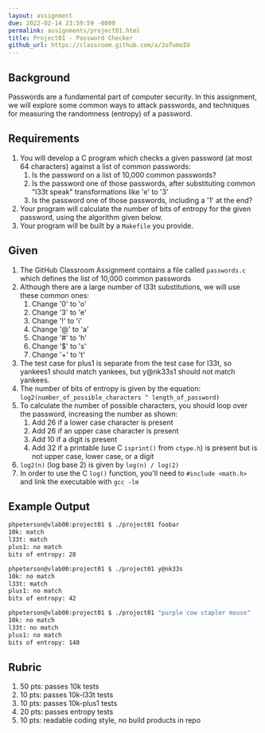 ```yaml
---
layout: assignment
due: 2022-02-14 23:59:59 -0800
permalink: assignments/project01.html
title: Project01 - Password Checker
github_url: https://classroom.github.com/a/2oTumoIU
---
```


## Background

Passwords are a fundamental part of computer security. In this assignment, we will explore some common ways to attack passwords, and techniques for measuring the randomness (entropy) of a password.

## Requirements

1. You will develop a C program which checks a given password (at most 64 characters) against a list of common passwords:
    1. Is the password on a list of 10,000 common passwords?
    1. Is the password one of those passwords, after substituting common "l33t speak" transformations like 'e' to '3'
    1. Is the password one of those passwords, including a '1' at the end?
1. Your program will calculate the number of bits of entropy for the given password, using the algorithm given below.
1. Your program will be built by a `Makefile` you provide.

## Given

1. The GitHub Classroom Assignment contains a file called `passwords.c` which defines the list of 10,000 common passwords
1. Although there are a large number of l33t substitutions, we will use these common ones:
    1. Change '0' to 'o'
    1. Change '3' to 'e'
    1. Change '!' to 'i'  
    1. Change '@' to 'a'  
    1. Change '#' to 'h'
    1. Change '$' to 's'
    1. Change '+' to 't'
1. The test case for plus1 is separate from the test case for l33t, so yankees1 should match yankees, but y@nk33s1 should not match yankees. 
1. The number of bits of entropy is given by the equation:
    `log2(number_of_possible_characters ^ length_of_password)`
1. To calculate the number of possible characters, you should loop over the password, increasing the number as shown:
    1. Add 26 if a lower case character is present
    1. Add 26 if an upper case character is present
    1. Add 10 if a digit is present
    1. Add 32 if a printable (use C `isprint()` from `ctype.h`) is present but is not upper case, lower case, or a digit 
1. `log2(n)` (log base 2) is given by `log(n) / log(2)` 
1. In order to use the C `log()` function, you'll need to `#include <math.h>` and link the executable with `gcc -lm`

## Example Output

```sh
phpeterson@vlab00:project01 $ ./project01 foobar
10k: match
l33t: match
plus1: no match
bits of entropy: 28

phpeterson@vlab00:project01 $ ./project01 y@nk33s
10k: no match
l33t: match
plus1: no match
bits of entropy: 42

phpeterson@vlab00:project01 $ ./project01 "purple cow stapler mouse"
10k: no match
l33t: no match
plus1: no match
bits of entropy: 140
```

## Rubric

1. 50 pts: passes 10k tests
1. 10 pts: passes 10k-l33t tests
1. 10 pts: passes 10k-plus1 tests
1. 20 pts: passes entropy tests
1. 10 pts: readable coding style, no build products in repo